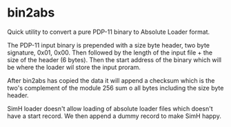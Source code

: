 # bin2abs
Quick utility to convert a pure PDP-11 binary to Absolute Loader format.

The PDP-11 input binary is prepended with a size byte header, two byte signature, 0x01, 0x00. Then followed by the length
of the input file + the size of the header (6 bytes). Then the start address of the binary which will be where the loader wil store the input proram.

After bin2abs has copied the data it will append a checksum which is the two's complement of the module 256 sum o all bytes including the size byte header.

SimH loader doesn't allow loading of absolute loader files which doesn't have a start record. We then append a dummy record to make SimH happy.